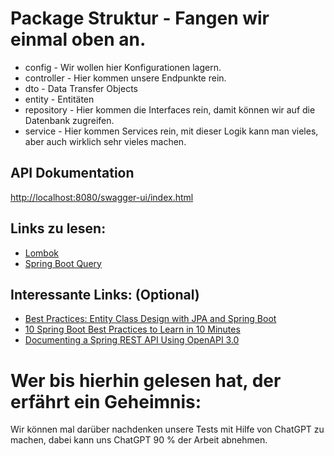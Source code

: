<!DOCTYPE html>
<html lang="de">
<head>
    <meta charset="UTF-8">
    <meta name="viewport" content="width=device-width, initial-scale=1.0">
    <title>Paketstruktur - Ein Leitfaden</title>
</head>
<body>
    <h1>Package Struktur - Fangen wir einmal oben an.</h1>
    <ul>
        <li>config - Wir wollen hier Konfigurationen lagern.</li>
        <li>controller - Hier kommen unsere Endpunkte rein.</li>
        <li>dto - Data Transfer Objects</li>
        <li>entity - Entitäten</li>
        <li>repository - Hier kommen die Interfaces rein, damit können wir auf die Datenbank zugreifen.</li>
        <li>service - Hier kommen Services rein, mit dieser Logik kann man vieles, aber auch wirklich sehr vieles machen.</li>
    </ul>
    <h2>API Dokumentation</h2>
    <p><a href="http://localhost:8080/swagger-ui/index.html">http://localhost:8080/swagger-ui/index.html</a></p>
    <h2>Links zu lesen:</h2>
    <ul>
        <li><a href="https://projectlombok.org/features/Data">Lombok</a></li>
        <li><a href="https://docs.spring.io/spring-data/jpa/reference/jpa/query-methods.html">Spring Boot Query</a></li>
    </ul>
    <h2>Interessante Links: (Optional)</h2>
    <ul>
        <li><a href="https://medium.com/@bubu.tripathy/best-practices-entity-class-design-with-jpa-and-spring-boot-6f703339ab3d">
            Best Practices: Entity Class Design with JPA and Spring Boot
        </a></li>
        <li><a href="https://medium.com/javarevisited/10-spring-boot-best-practices-to-learn-in-10-minutes-b4ea307b2a84">
            10 Spring Boot Best Practices to Learn in 10 Minutes
        </a></li>
        <li><a href="https://www.baeldung.com/spring-rest-openapi-documentation">
            Documenting a Spring REST API Using OpenAPI 3.0
        </a></li>
    </ul>
    <h1>Wer bis hierhin gelesen hat, der erfährt ein Geheimnis:</h1>
    <p>Wir können mal darüber nachdenken unsere Tests mit Hilfe von ChatGPT zu machen, dabei kann uns ChatGPT 90 % der Arbeit abnehmen.</p>
</body>
</html>
